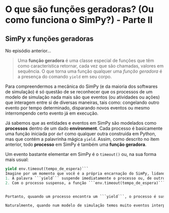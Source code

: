 # O que são funções geradoras? (Ou como funciona o SimPy?) - Parte II

## SimPy x funções geradoras

No episódio anterior...
>Uma **função geradora** é uma classe especial de funções que têm como característica retornar, cada vez que são chamadas, valores em sequência. O que torna uma função qualquer uma *função geradora* é a presença do comando ```yield``` em seu corpo.

Para compreendermos a mecânica do SimPy (e da maioria dos softwares de simulação) é só questão de se reconhecer que os processos de um modelo de simulação nada mais são que eventos (ou atividades ou ações) que interagem entre si de diversas maneiras, tais como: congelando outro evento por tempo determinado, disparando novos eventos ou mesmo interrompendo certo evento já em execução.

Já sabemos que as entidades e eventos em SimPy são modelados como **processos** dentro de um dado **environment**. Cada processo é basicamente uma função iniciada por ```def``` como qualquer outra construída em Python, mas que contém a palavrinha mágica ```yield```. Assim, como descrito no item anterior, todo **processo** em SimPy é também uma **função geradora**.

Um evento bastante elementar em SimPy é o ```timeout()``` ou, na sua forma mais usual:

```python
yield env.timeout(tempo_de_espera)```
Imagine por um momento que você é a própria encarnação do SimPy, lidando com diversos eventos, processos, recursos etc. Repentinamente, você, Mr. SimPy, depara-se com a linha de código anterior. Mr. SimPy vai processar a linha em duas etapas principais:
1. A palavra ```yield``` suspende imediatamente o processo ou, de outro modo, impede que a execução avance para linha seguinte (como esperado em qualquer toda função geradora);
2. Com o processo suspenso, a função ```env.timeout(tempo_de_espera)``` é executada e só após o seu derradeiro término, o processamento retorna para a linha seguinte do programa. 


Portanto, quuando um processo encontra um ```yield```, o processo é suspenso até o instante em que o evento deve ocorrer, quando o SimPy então *dispara* o novo evento. 

Naturalmente, quando num modelo de simulação temos muito eventos interpostos, cabe ao SimPy coordenar os disparos e suspensões dos eventos corretamente ao longo da simulação, respeitando um calendário único do programa - é nesta parte que você se emociona com a habilidade dos programadores que codificaram o calendário de eventos dentro do SimPy.

